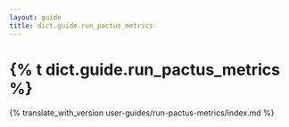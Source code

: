 ```yaml
---
layout: guide
title: dict.guide.run_pactus_metrics
---
```


# {% t dict.guide.run_pactus_metrics %}

{% translate_with_version user-guides/run-pactus-metrics/index.md %}